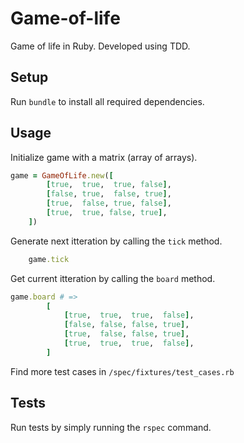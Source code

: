 # Game-of-life

Game of life in Ruby. Developed using TDD.


## Setup

Run `bundle` to install all required dependencies.


## Usage


Initialize game with a matrix (array of arrays).
``` ruby
game = GameOfLife.new([
        [true,  true,  true, false], 
        [false, true,  false, true], 
        [true,  false, true, false],
        [true,  true, false, true],
    ])
```


Generate next itteration by calling the `tick` method.
``` ruby       
    game.tick
```


Get current itteration by calling the `board` method.
``` ruby
game.board # =>
        [
            [true,  true,  true,  false], 
            [false, false, false, true], 
            [true,  false, false, true],
            [true,  true,  true,  false],
        ]
```

Find more test cases in `/spec/fixtures/test_cases.rb`

## Tests

Run tests by simply running the `rspec` command.
